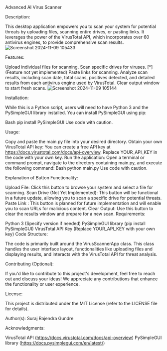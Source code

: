 Advanced AI Virus Scanner

Description:

This desktop application empowers you to scan your system for potential threats by uploading files, scanning entire drives, or pasting links. It leverages the power of the VirusTotal API, which incorporates over 60 antivirus engines, to provide comprehensive scan results.
![Screenshot 2024-11-09 105433](https://github.com/user-attachments/assets/ca07ac3c-18df-4e15-80fa-cb239957be05)


Features:

Upload individual files for scanning.
Scan specific drives for viruses. [*] (Feature not yet implemented)
Paste links for scanning. 
Analyze scan results, including scan date, total scans, positives detected, and detailed results from each antivirus engine used by VirusTotal.
Clear output window to start fresh scans.
![Screenshot 2024-11-09 105144](https://github.com/user-attachments/assets/fa835b89-efd8-4158-a68e-eebc4d507e75)

Installation:

While this is a Python script, users will need to have Python 3 and the PySimpleGUI library installed. You can install PySimpleGUI using pip:

Bash
pip install PySimpleGUI
Use code with caution.

Usage:

Copy and paste the main.py file into your desired directory.
Obtain your own VirusTotal API key: You can create a free API key at https://docs.virustotal.com/docs/api-overview. Replace YOUR_API_KEY in the code with your own key.
Run the application: Open a terminal or command prompt, navigate to the directory containing main.py, and execute the following command:
Bash
python main.py
Use code with caution.

Explanation of Button Functionality:

Upload File: Click this button to browse your system and select a file for scanning.
Scan Drive (Not Yet Implemented): This button will be functional in a future update, allowing you to scan a specific drive for potential threats.
Paste Link : This button is planned for future implementation and will enable you to scan URLs for malicious content.
Clear Output: Use this button to clear the results window and prepare for a new scan.
Requirements:

Python 3 (Specify version if needed)
PySimpleGUI library (pip install PySimpleGUI)
VirusTotal API Key (Replace YOUR_API_KEY with your own key)
Code Structure:

The code is primarily built around the VirusScannerApp class. This class handles the user interface layout, functionalities like uploading files and displaying results, and interacts with the VirusTotal API for threat analysis.

Contributing (Optional):

If you'd like to contribute to this project's development, feel free to reach out and discuss your ideas! We appreciate any contributions that enhance the functionality or user experience.

License:

This project is distributed under the MIT License (refer to the LICENSE file for details).

Author(s):
Suraj Rajendra Gundre

Acknowledgments:

VirusTotal API (https://docs.virustotal.com/docs/api-overview)
PySimpleGUI library (https://docs.pysimplegui.com/en/latest/)
